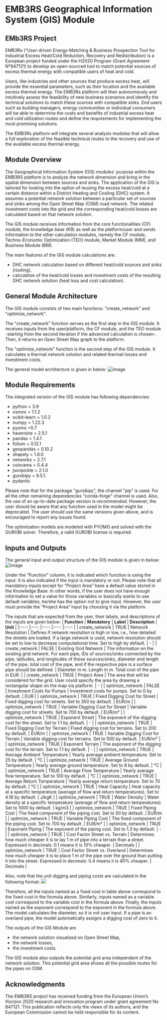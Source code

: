 # EMB3RS Geographical Information System (GIS) Module
## EMb3RS Project
EMB3Rs (“User-driven Energy-Matching & Business Prospection Tool for Industrial Excess Heat/Cold Reduction, Recovery and Redistribution) is a European project funded under the H2020 Program (Grant Agreement N°847121) to develop an open-sourced tool to match potential sources of excess thermal energy with compatible users of heat and cold.

Users, like industries and other sources that produce excess heat, will provide the essential parameters, such as their location and the available excess thermal energy. The EMB3Rs platform will then autonomously and intuitively assess the feasibility of new business scenarios and identify the technical solutions to match these sources with compatible sinks. End users such as building managers, energy communities or individual consumers will be able to determine the costs and benefits of industrial excess heat and cold utilization routes and define the requirements for implementing the most promising solutions.

The EMB3Rs platform will integrate several analysis modules that will allow a full exploration of the feasible technical routes to the recovery and use of the available excess thermal energy.

## Module Overview
The Geographical Information System (GIS) modules' purpose within the EMB3RS platform is to analyze the network dimension and bring in the spatial dimension between sources and sinks. The application of the GIS is tailored for looking into the option of reusing the excess heat/cold at a certain distance within a District Heating and Cooling (DHC) system. It assumes a potential network solution between a particular set of sources and sinks among the Open Street Map (OSM) road network. The related investment costs into the grid and the corresponding heat/cold losses are calculated based on that network solution.

The GIS module receives information from the core functionalities (CF) module, the knowledge base (KB) as well as the platform/user and sends information to the other calculation modules, namely the CF module, Techno-Economic Optimization (TEO) module, Market Module (MM), and Business Module (BM).

The main features of the GIS module calculations are:
- DHC network calculation based on different heat/cold sources and sinks (routing),
- calculation of the heat/cold losses and investment costs of the resulting DHC network solution (heat loss and cost calculation).

## General Module Architecture
The GIS module consists of two main functions: "create_network" and "optimize_network".

The "create_network" function serves as the first step in the GIS module. It receives inputs from the user/platform, the CF module, and the TEO module -starting from the second iteration if the advanced calculation is chosen-. Then, it returns an Open Street Map graph to the platform.

The "optimize_network" function is the second step of the GIS module. It calculates a thermal network solution and related thermal losses and investment costs.

The general model architecture is given in below:
![image](https://user-images.githubusercontent.com/98012853/165799218-3486110b-2010-4b05-b859-74f4dacd6624.png#gh-light-mode-only)

## Module Requirements
The integrated version of the GIS module has following dependencies:
-	python = 3.9
-	osmnx = 1.1.2
-	scikit-learn = 1.0.2
-	numpy = 1.22.3
-	pyomo =5.7
-	haversine = 2.5.1
-	pandas = 1.4.1
-	folium = 0.12.1
-	geopandas = 0.10.2
-	shapely = 1.8.0
-	networkx = 2.7.1
-	colorama = 0.4.4
-	jsonpickle = 2.1.0
-	gurobipy = 9.5.1.
-	pydantic 

Please note that for the package "gurobipy", the channel "pip" is used. For all the other remaining dependencies "conda-forge" channel is used. Also, the use of an up-to-date package version is recommended. However, the user should be aware that any function used in the model might be deprecated. The user should use the same versions given above, and is encouraged to report any issues found.

The optimization models are modeled with PYOMO and solved with the GUROBI solver. Therefore, a valid GUROBI license is required.

## Inputs and Outputs
The general input and output structure of the GIS module is given in below:
![image](https://user-images.githubusercontent.com/98012853/165799907-19c696ee-67e0-491d-a89e-9dfe957fc62c.png#gh-light-mode-only)

Under the “Function” column, it is indicated which function is using the input. It is also indicated if the input is mandatory or not. Please note that all mandatory inputs except for “Project Area” have a default value stored in the Knowledge Base. In other words, if the user does not have enough information to set a value for those variables or basically wants to use default variables, he/she has the option not to give input. However, the user must provide the “Project Area” input by choosing it via the platform.

The inputs that are expected from the user, their labels, and descriptions of the inputs are given below:
| **Function** 	| **Mandatory** 	| **Label** 	| **Description** 	| **Unit** 	|
|:---:	|:---:	|:---:	|:---:	|:---:	|
| create_network 	| TRUE 	| Network Resolution 	| Defines if   network resolution is high or low, i.e., how detailed the streets are loaded.   If a large network is used, network resolution should be set to low to   decrease computational time. Set to high by default. 	| - 	|
| create_network 	| FALSE 	| Existing Grid Network 	| The information   on the existing grid network. For each pipe, IDs of sources/sinks connected   by the pipe, latitudes, and longitudes of those sources/sinks, diameter and   length of the pipe, total cost of the pipe, and if the respective pipe is a   surface pipe should be defined. 	| Diameter in m.   Length in m.  Total cost of the pipe in   EUR. 	|
| create_network 	| TRUE 	| Project Area 	| The area that   will be considered for the grid. User could specify the area by drawing a   rectangular shape on the map via platform. 	| - 	|
| optimize_network 	| FALSE 	| Investment Costs for Pumps 	| Investment   costs for pumps. Set to 0 by default. 	| EUR 	|
| optimize_network 	| TRUE 	| Fixed Digging Cost for Street 	| Fixed digging   cost for streets. Set to 350 by default. 	| EUR/m 	|
| optimize_network 	| TRUE 	| Variable Digging Cost for Street 	| Variable   digging cost for streets. Set to 700 by default. 	| EUR/m² 	|
| optimize_network 	| TRUE 	| Exponent Street 	| The exponent of   the digging cost for the street. Set to 1.1 by default. 	| - 	|
| optimize_network 	| TRUE 	| Fixed Digging Cost for Terrain 	| Fixed digging   cost for terrains. Set to 200 by default. 	| EUR/m 	|
| optimize_network 	| TRUE 	| Variable Digging Cost for Terrain 	| Variable   digging cost for terrains. Set to 500 by default. 	| EUR/m² 	|
| optimize_network 	| TRUE 	| Exponent Terrain 	| The exponent of   the digging cost for the terrain. Set to 1.1 by default. 	| - 	|
| optimize_network 	| TRUE 	| Average Ambient Temperature 	| Yearly average   ambient temperature. Set to 25 by default. 	| °C 	|
| optimize_network 	| TRUE 	| Average Ground Temperature 	| Yearly average   ground temperature. Set to 8 by default. 	| °C 	|
| optimize_network 	| TRUE 	| Average Flow Temperature 	| Yearly average   flow temperature. Set to 100 by default. 	| °C 	|
| optimize_network 	| TRUE 	| Average Return Temperature 	| Yearly average   return temperature. Set to 70 by default. 	| °C 	|
| optimize_network 	| TRUE 	| Heat Capacity 	| Heat capacity   at a specific temperature (average of flow and return temperatures). Set to   4.18 by default. 	| J/kgK 	|
| optimize_network 	| TRUE 	| Water Density 	| Water density   at a specific temperature (average of flow and return temperatures). Set to   1000 by default. 	| kg/m3 	|
| optimize_network 	| TRUE 	| Fixed Piping Cost 	| The fixed   component of the piping cost. Set to 50 by default. 	| EUR/m 	|
| optimize_network 	| TRUE 	| Variable Piping Cost 	| The fixed   component of the piping cost. Set to 700 by default. 	| EUR/m² 	|
| optimize_network 	| TRUE 	| Exponent Piping 	| The exponent of   the piping cost. Set to 1.3 by default. 	| - 	|
| optimize_network 	| TRUE 	| Cost Factor Street vs. Terrain 	| Determines how   much cheaper it is to lay 1 m of pipe into a terrain than a street. Expressed   in decimals: 0.1 means it is 10% cheaper. 	| Decimals 	|
| optimize_network 	| TRUE 	| Cost Factor Street vs. Overland 	| Determines how   much cheaper it is to place 1 m of the pipe over the ground than putting it   into the street. Expressed in decimals: 0.4 means it is 40% cheaper. 	| Decimals 	|

Also, note that the unit digging and piping costs are calculated in the following format:
<img src="https://render.githubusercontent.com/render/math?math=Unit Digging/Piping\ Costs[EUR/m] = fixed cost + [(diameter)(variable cost)]^{exponent}#gh-light-mode-only">

Therefore, all the inputs named as a fixed cost in table above correspond to the fixed cost in the formula above. Similarly, inputs named as a variable cost correspond to the variable cost in the formula above. Finally, the inputs named as the exponent correspond to the exponent in the formula above. The model calculates the diameter, so it is not user input. If a pipe is an overland pipe, the model automatically assigns a digging cost of zero to it.

The outputs of the GIS Module are
-	the network solution visualized on Open Street Map,
-	the network losses,
-	the investment costs.

The GIS module also outputs the potential grid area independent of the network solution. This potential grid area shows all the possible routes for the pipes on OSM.

## Acknowledgments
The EMB3RS project has received funding from the European Union’s Horizon 2020 research and innovation program under grant agreement No 847121. This publication reflects only the views of its authors, and the European Commission cannot be held responsible for its content.
